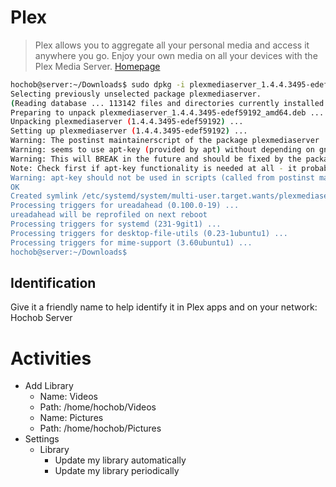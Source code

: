 # Plex

> Plex allows you to aggregate all your personal media and access it anywhere you go. Enjoy your own media on all your devices with the Plex Media Server. [Homepage](https://www.plex.tv/)

```sh
hochob@server:~/Downloads$ sudo dpkg -i plexmediaserver_1.4.4.3495-edef59192_amd64.deb 
Selecting previously unselected package plexmediaserver.
(Reading database ... 113142 files and directories currently installed.)
Preparing to unpack plexmediaserver_1.4.4.3495-edef59192_amd64.deb ...
Unpacking plexmediaserver (1.4.4.3495-edef59192) ...
Setting up plexmediaserver (1.4.4.3495-edef59192) ...
Warning: The postinst maintainerscript of the package plexmediaserver
Warning: seems to use apt-key (provided by apt) without depending on gnupg or gnupg2.
Warning: This will BREAK in the future and should be fixed by the package maintainer(s).
Note: Check first if apt-key functionality is needed at all - it probably isn't!
Warning: apt-key should not be used in scripts (called from postinst maintainerscript of the package plexmediaserver)
OK
Created symlink /etc/systemd/system/multi-user.target.wants/plexmediaserver.service → /lib/systemd/system/plexmediaserver.service.
Processing triggers for ureadahead (0.100.0-19) ...
ureadahead will be reprofiled on next reboot
Processing triggers for systemd (231-9git1) ...
Processing triggers for desktop-file-utils (0.23-1ubuntu1) ...
Processing triggers for mime-support (3.60ubuntu1) ...
hochob@server:~/Downloads$ 
```

## Identification

Give it a friendly name to help identify it in Plex apps and on your network: Hochob Server

# Activities

- Add Library
  - Name: Videos
  - Path: /home/hochob/Videos
  - Name: Pictures
  - Path: /home/hochob/Pictures
- Settings
  - Library
    - Update my library automatically 
    - Update my library periodically
    
